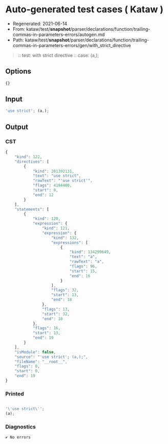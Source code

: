 # Auto-generated test cases ( Kataw )
- Regenerated: 2021-06-14
- From: kataw/test/__snapshot__/parser/declarations/function/trailing-commas-in-parameters-errors/autogen.md
- Path: kataw/test/__snapshot__/parser/declarations/function/trailing-commas-in-parameters-errors/gen/with_strict_directive
> :: test: with strict directive
> :: case: (a,);
## Options

`````js
{}
`````
## Input

`````js
'use strict'; (a,);
`````
## Output

### CST

```javascript
{
    "kind": 122,
    "directives": [
        {
            "kind": 201392131,
            "text": "use strict",
            "rawText": "'use strict'",
            "flags": 4194400,
            "start": 0,
            "end": 12
        }
    ],
    "statements": [
        {
            "kind": 120,
            "expression": {
                "kind": 121,
                "expression": {
                    "kind": 132,
                    "expressions": [
                        {
                            "kind": 134299649,
                            "text": "a",
                            "rawText": "a",
                            "flags": 96,
                            "start": 15,
                            "end": 16
                        }
                    ],
                    "flags": 32,
                    "start": 13,
                    "end": 18
                },
                "flags": 13,
                "start": 32,
                "end": 18
            },
            "flags": 16,
            "start": 13,
            "end": 19
        }
    ],
    "isModule": false,
    "source": "'use strict'; (a,);",
    "fileName": "__root__",
    "flags": 0,
    "start": 0,
    "end": 19
}
```

### Printed

```javascript

'\'use strict\'';
(a);
```

### Diagnostics

```javascript
✔ No errors
```

